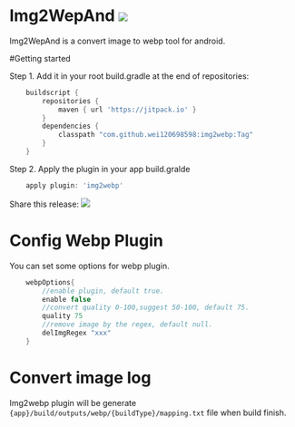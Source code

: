 # Img2WepAnd [![](https://jitpack.io/v/wei120698598/img2webp.svg)](https://jitpack.io/#wei120698598/img2webp)

Img2WepAnd is a convert image to webp tool for android.

#Getting started

Step 1. Add it in your root build.gradle at the end of repositories:
```groovy
    buildscript {
        repositories {
            maven { url 'https://jitpack.io' }
    	}
    	dependencies {
            classpath "com.github.wei120698598:img2webp:Tag"
        }
    }
```
Step 2. Apply the plugin in your app build.gralde
```groovy
    apply plugin: 'img2webp'
```

Share this release:
[![](https://jitpack.io/v/wei120698598/img2webp.svg)](https://jitpack.io/#wei120698598/img2webp)


# Config Webp Plugin
You can set some options for webp plugin.

```groovy
    webpOptions{
        //enable plugin, default true.
        enable false
        //convert quality 0-100,suggest 50-100, default 75.
        quality 75
        //remove image by the regex, default null.
        delImgRegex "xxx"
    }
```

# Convert image log

Img2webp plugin will be generate `{app}/build/outputs/webp/{buildType}/mapping.txt` file when build finish.